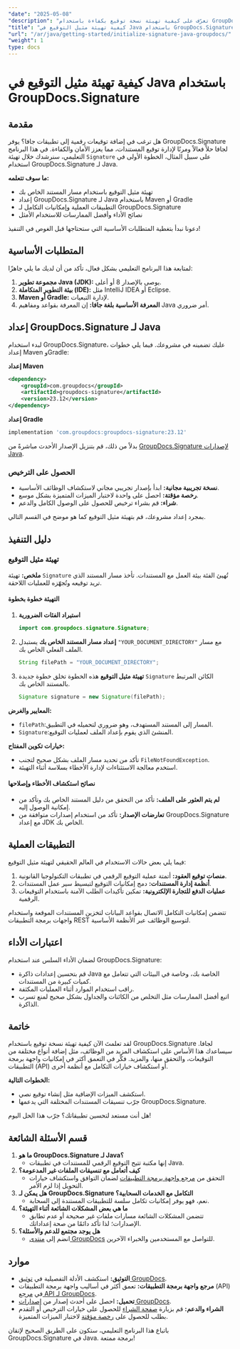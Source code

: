 ```yaml
---
"date": "2025-05-08"
"description": "تعرّف على كيفية تهيئة نسخة توقيع بكفاءة باستخدام GroupDocs.Signature لجافا. اتبع هذا الدليل الشامل لتحسين تطبيقات توقيع المستندات لديك."
"title": "كيفية تهيئة مثيل التوقيع في Java باستخدام GroupDocs.Signature"
"url": "/ar/java/getting-started/initialize-signature-java-groupdocs/"
"weight": 1
type: docs
---
```

# كيفية تهيئة مثيل التوقيع في Java باستخدام GroupDocs.Signature

## مقدمة

هل ترغب في إضافة توقيعات رقمية إلى تطبيقات جافا؟ يوفر GroupDocs.Signature لجافا حلاً فعالاً ومرنًا لإدارة توقيع المستندات، مما يعزز الأمان والكفاءة. في هذا البرنامج التعليمي، سنرشدك خلال تهيئة `Signature` على سبيل المثال، الخطوة الأولى في استخدام GroupDocs.Signature لـ Java.

**ما سوف تتعلمه:**
- تهيئة مثيل التوقيع باستخدام مسار المستند الخاص بك
- إعداد GroupDocs.Signature لـ Java باستخدام Maven أو Gradle
- التطبيقات العملية وإمكانيات التكامل لـ GroupDocs.Signature
- نصائح الأداء وأفضل الممارسات للاستخدام الأمثل

دعونا نبدأ بتغطية المتطلبات الأساسية التي ستحتاجها قبل الغوص في التنفيذ!

## المتطلبات الأساسية

لمتابعة هذا البرنامج التعليمي بشكل فعال، تأكد من أن لديك ما يلي جاهزًا:

1. **مجموعة تطوير Java (JDK):** يوصى بالإصدار 8 أو أعلى.
2. **بيئة التطوير المتكاملة (IDE):** مثل IntelliJ IDEA أو Eclipse.
3. **Maven أو Gradle:** لإدارة التبعيات.
4. **المعرفة الأساسية بلغة جافا:** إن المعرفة بقواعد ومفاهيم Java أمر ضروري.

## إعداد GroupDocs.Signature لـ Java

لبدء استخدام GroupDocs.Signature، عليك تضمينه في مشروعك. فيما يلي خطوات إعداد Maven وGradle:

**إعداد Maven**
```xml
<dependency>
    <groupId>com.groupdocs</groupId>
    <artifactId>groupdocs-signature</artifactId>
    <version>23.12</version>
</dependency>
```

**إعداد Gradle**
```gradle
implementation 'com.groupdocs:groupdocs-signature:23.12'
```

بدلاً من ذلك، قم بتنزيل الإصدار الأحدث مباشرةً من [GroupDocs.Signature لإصدارات Java](https://releases.groupdocs.com/signature/java/).

### الحصول على الترخيص
- **نسخة تجريبية مجانية:** ابدأ بإصدار تجريبي مجاني لاستكشاف الوظائف الأساسية.
- **رخصة مؤقتة:** احصل على واحدة لاختبار الميزات المتميزة بشكل موسع.
- **شراء:** قم بشراء ترخيص للحصول على الوصول الكامل والدعم.

بمجرد إعداد مشروعك، قم بتهيئة مثيل التوقيع كما هو موضح في القسم التالي.

## دليل التنفيذ

### تهيئة مثيل التوقيع

**ملخص:**
تهيئة `Signature` تُهيئ الفئة بيئة العمل مع المستندات. تأخذ مسار المستند الذي تريد توقيعه وتُجهّزه للعمليات اللاحقة.

#### التهيئة خطوة بخطوة

1. **استيراد الفئات الضرورية**
   ```java
   import com.groupdocs.signature.Signature;
   ```
2. **إعداد مسار المستند الخاص بك**
   يستبدل `"YOUR_DOCUMENT_DIRECTORY"` مع مسار الملف الفعلي الخاص بك.
   ```java
   String filePath = "YOUR_DOCUMENT_DIRECTORY";
   ```
3. **تهيئة مثيل التوقيع**
   هذه الخطوة تخلق خطوة جديدة `Signature` الكائن المرتبط بالمستند الخاص بك.
   ```java
   Signature signature = new Signature(filePath);
   ```

**المعايير والغرض:**
- `filePath`:المسار إلى المستند المستهدف، وهو ضروري لتحميله في التطبيق.
- `Signature`:المنشئ الذي يقوم بإعداد الملف لعمليات التوقيع.

**خيارات تكوين المفتاح:**
- تأكد من تحديد مسار الملف بشكل صحيح لتجنب `FileNotFoundException`.
- استخدم معالجة الاستثناءات لإدارة الأخطاء بسلاسة أثناء التهيئة.

#### نصائح استكشاف الأخطاء وإصلاحها
- **لم يتم العثور على الملف:** تأكد من التحقق من دليل المستند الخاص بك وتأكد من إمكانية الوصول إليه.
- **تعارضات الإصدار:** تأكد من استخدام إصدارات متوافقة من GroupDocs.Signature مع إعداد JDK الخاص بك.

## التطبيقات العملية

فيما يلي بعض حالات الاستخدام في العالم الحقيقي لتهيئة مثيل التوقيع:
1. **منصات توقيع العقود:** أتمتة عملية التوقيع الرقمي في تطبيقات التكنولوجيا القانونية.
2. **أنظمة إدارة المستندات:** دمج إمكانيات التوقيع لتبسيط سير عمل المستندات.
3. **عمليات الدفع للتجارة الإلكترونية:** تمكين تأكيدات الطلب الآمنة باستخدام التوقيعات الرقمية.

تتضمن إمكانيات التكامل الاتصال بقواعد البيانات لتخزين المستندات الموقعة واستخدام واجهات برمجة التطبيقات REST لتوسيع الوظائف عبر الأنظمة الأساسية.

## اعتبارات الأداء

لضمان الأداء السلس عند استخدام GroupDocs.Signature:
- قم بتحسين إعدادات ذاكرة Java الخاصة بك، وخاصة في البيئات التي تتعامل مع كميات كبيرة من المستندات.
- راقب استخدام الموارد أثناء العمليات المكثفة.
- اتبع أفضل الممارسات مثل التخلص من الكائنات والجداول بشكل صحيح لمنع تسرب الذاكرة.

## خاتمة

لقد تعلمتَ الآن كيفية تهيئة نسخة توقيع باستخدام GroupDocs.Signature لجافا. سيساعدك هذا الأساس على استكشاف المزيد من الوظائف، مثل إضافة أنواع مختلفة من التوقيعات، والتحقق منها، والمزيد. فكّر في التعمق أكثر في إمكانيات واجهة برمجة التطبيقات (API) أو استكشاف خيارات التكامل مع أنظمة أخرى.

**الخطوات التالية:**
- استكشف الميزات الإضافية مثل إنشاء توقيع نصي.
- جرّب تنسيقات المستندات المختلفة التي يدعمها GroupDocs.Signature.

هل أنت مستعد لتحسين تطبيقاتك؟ جرّب هذا الحل اليوم!

## قسم الأسئلة الشائعة

1. **ما هو GroupDocs.Signature لـ Java؟**
   - إنها مكتبة تتيح التوقيع الرقمي للمستندات في تطبيقات Java.
2. **كيف أتعامل مع تنسيقات الملفات غير المدعومة؟**
   - التحقق من [مرجع واجهة برمجة التطبيقات](https://reference.groupdocs.com/signature/java/) لضمان التوافق واستكشاف خيارات التحويل إذا لزم الأمر.
3. **هل يمكن لـ GroupDocs.Signature التكامل مع الخدمات السحابية؟**
   - نعم، فهو يوفر إمكانيات تكامل سلسة للتطبيقات المستندة إلى السحابة.
4. **ما هي بعض المشكلات الشائعة أثناء التهيئة؟**
   - تتضمن المشكلات الشائعة مسارات ملفات غير صحيحة أو عدم تطابق الإصدارات؛ لذا تأكد دائمًا من صحة إعداداتك.
5. **هل يوجد مجتمع للدعم والأسئلة؟**
   - انضم إلى [منتدى GroupDocs](https://forum.groupdocs.com/c/signature/) للتواصل مع المستخدمين والخبراء الآخرين.

## موارد
- **التوثيق:** استكشف الأدلة التفصيلية في [توثيق GroupDocs](https://docs.groupdocs.com/signature/java/).
- **مرجع واجهة برمجة التطبيقات:** تعمق أكثر في أساليب واجهة برمجة التطبيقات (API) في [مرجع API لـ GroupDocs](https://reference.groupdocs.com/signature/java/).
- **تحميل:** احصل على أحدث إصدار من [إصدارات GroupDocs](https://releases.groupdocs.com/signature/java/).
- **الشراء والدعم:** قم بزيارة [صفحة الشراء](https://purchase.groupdocs.com/buy) للحصول على خيارات الترخيص أو التقدم بطلب للحصول على [رخصة مؤقتة](https://purchase.groupdocs.com/temporary-license/) لاختبار الميزات المتميزة.

باتباع هذا البرنامج التعليمي، ستكون على الطريق الصحيح لإتقان GroupDocs.Signature في Java. برمجة ممتعة!